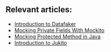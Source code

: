 ## Relevant articles:

- [Introduction to Datafaker](https://www.baeldung.com/java-datafaker)
- [Mocking Private Fields With Mockito](https://www.baeldung.com/java-mockito-private-fields)
- [Mocking Protected Method in Java](https://www.baeldung.com/java-mock-protected-method)
- [Introduction to Jukito](http://www.baeldung.com/jukito)
